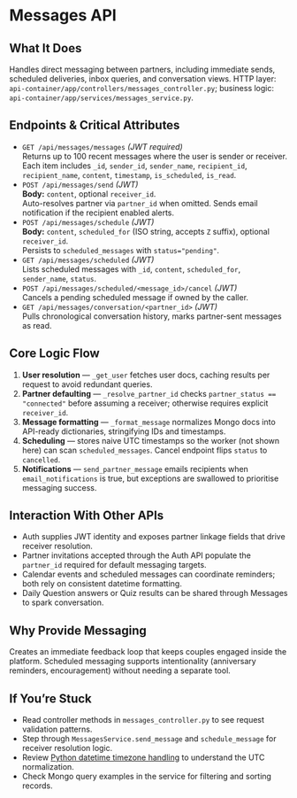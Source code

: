 # Messages API

## What It Does
Handles direct messaging between partners, including immediate sends, scheduled deliveries, inbox queries, and conversation views. HTTP layer: `api-container/app/controllers/messages_controller.py`; business logic: `api-container/app/services/messages_service.py`.

## Endpoints & Critical Attributes
- `GET /api/messages/messages` *(JWT required)*  
  Returns up to 100 recent messages where the user is sender or receiver. Each item includes `_id`, `sender_id`, `sender_name`, `recipient_id`, `recipient_name`, `content`, `timestamp`, `is_scheduled`, `is_read`.
- `POST /api/messages/send` *(JWT)*  
  **Body:** `content`, optional `receiver_id`.  
  Auto-resolves partner via `partner_id` when omitted. Sends email notification if the recipient enabled alerts.
- `POST /api/messages/schedule` *(JWT)*  
  **Body:** `content`, `scheduled_for` (ISO string, accepts `Z` suffix), optional `receiver_id`.  
  Persists to `scheduled_messages` with `status="pending"`.
- `GET /api/messages/scheduled` *(JWT)*  
  Lists scheduled messages with `_id`, `content`, `scheduled_for`, `sender_name`, `status`.
- `POST /api/messages/scheduled/<message_id>/cancel` *(JWT)*  
  Cancels a pending scheduled message if owned by the caller.
- `GET /api/messages/conversation/<partner_id>` *(JWT)*  
  Pulls chronological conversation history, marks partner-sent messages as read.

## Core Logic Flow
1. **User resolution** — `_get_user` fetches user docs, caching results per request to avoid redundant queries.
2. **Partner defaulting** — `_resolve_partner_id` checks `partner_status == "connected"` before assuming a receiver; otherwise requires explicit `receiver_id`.
3. **Message formatting** — `_format_message` normalizes Mongo docs into API-ready dictionaries, stringifying IDs and timestamps.
4. **Scheduling** — stores naive UTC timestamps so the worker (not shown here) can scan `scheduled_messages`. Cancel endpoint flips `status` to `cancelled`.
5. **Notifications** — `send_partner_message` emails recipients when `email_notifications` is true, but exceptions are swallowed to prioritise messaging success.

## Interaction With Other APIs
- Auth supplies JWT identity and exposes partner linkage fields that drive receiver resolution.
- Partner invitations accepted through the Auth API populate the `partner_id` required for default messaging targets.
- Calendar events and scheduled messages can coordinate reminders; both rely on consistent datetime formatting.
- Daily Question answers or Quiz results can be shared through Messages to spark conversation.

## Why Provide Messaging
Creates an immediate feedback loop that keeps couples engaged inside the platform. Scheduled messaging supports intentionality (anniversary reminders, encouragement) without needing a separate tool.

## If You’re Stuck
- Read controller methods in `messages_controller.py` to see request validation patterns.
- Step through `MessagesService.send_message` and `schedule_message` for receiver resolution logic.
- Review [Python datetime timezone handling](https://docs.python.org/3/library/datetime.html#aware-and-naive-objects) to understand the UTC normalization.
- Check Mongo query examples in the service for filtering and sorting records.
